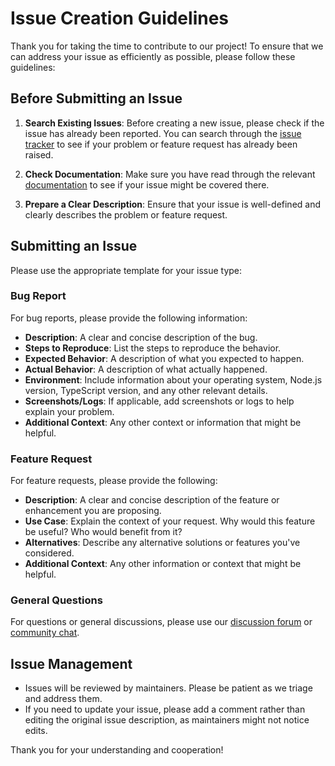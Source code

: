 # Issue Creation Guidelines

Thank you for taking the time to contribute to our project! To ensure that we can address your issue as efficiently as possible, please follow these guidelines:

## Before Submitting an Issue

1. **Search Existing Issues**: Before creating a new issue, please check if the issue has already been reported. You can search through the [issue tracker](https://github.com/Steadfast-Digital/sfd-ts-repo-pub/issues) to see if your problem or feature request has already been raised.

2. **Check Documentation**: Make sure you have read through the relevant [documentation](https://github.com/Steadfast-Digital/sfd-ts-repo-pub/tree/master/docs) to see if your issue might be covered there.

3. **Prepare a Clear Description**: Ensure that your issue is well-defined and clearly describes the problem or feature request. 

## Submitting an Issue

Please use the appropriate template for your issue type:

### Bug Report

For bug reports, please provide the following information:

- **Description**: A clear and concise description of the bug.
- **Steps to Reproduce**: List the steps to reproduce the behavior.
- **Expected Behavior**: A description of what you expected to happen.
- **Actual Behavior**: A description of what actually happened.
- **Environment**: Include information about your operating system, Node.js version, TypeScript version, and any other relevant details.
- **Screenshots/Logs**: If applicable, add screenshots or logs to help explain your problem.
- **Additional Context**: Any other context or information that might be helpful.

### Feature Request

For feature requests, please provide the following:

- **Description**: A clear and concise description of the feature or enhancement you are proposing.
- **Use Case**: Explain the context of your request. Why would this feature be useful? Who would benefit from it?
- **Alternatives**: Describe any alternative solutions or features you've considered.
- **Additional Context**: Any other information or context that might be helpful.

### General Questions

For questions or general discussions, please use our [discussion forum](https://placeholder) or [community chat](https://placeholder).

## Issue Management

- Issues will be reviewed by maintainers. Please be patient as we triage and address them.
- If you need to update your issue, please add a comment rather than editing the original issue description, as maintainers might not notice edits.

Thank you for your understanding and cooperation!
